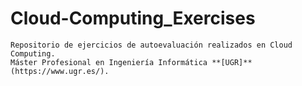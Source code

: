 # Cloud-Computing_Exercises

    Repositorio de ejercicios de autoevaluación realizados en Cloud Computing.
    Máster Profesional en Ingeniería Informática **[UGR]**(https://www.ugr.es/).
